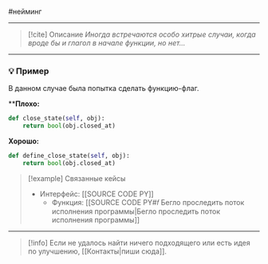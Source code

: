 #нейминг 
***

> [!cite] Описание
>_Иногда встречаются особо хитрые случаи, когда вроде бы и глагол в начале функции, но нет..._

***
### 💡 Пример
В данном случае была попытка сделать функцию-флаг.

****Плохо:**
```python
def close_state(self, obj):
	return bool(obj.closed_at)
```

**Хорошо:**
```python
def define_close_state(self, obj):
	return bool(obj.closed_at)
```

> [!example] Связанные кейсы
>- Интерфейс: [[SOURCE CODE PY]]
>	- Функция: [[SOURCE CODE PY#𝑓 Бегло проследить поток исполнения программы|Бегло проследить поток исполнения программы]]

***

> [!info]
> Если не удалось найти ничего подходящего или есть идея по улучшению, [[Контакты|пиши сюда]].

